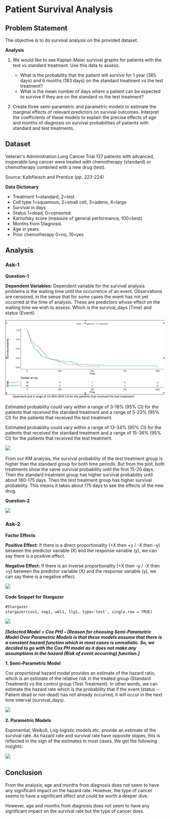 # Patient Survival Analysis

## Problem Statement

The objective is to do survival analysis on the provided dataset.

**Analysis**

1. We would like to see Kaplan-Meier survival graphs for patients with the test vs standard treatment. Use this data to assess.
	- What is the probability that the patient will survive for 1 year (365 days) and 6 months (183 days) on the standard treatment vs the test treatment?
	- What is the mean number of days where a patient can be expected to survive if they are on the standard vs the test treatment?
	
2. Create three semi-parametric and parametric models to estimate the marginal effects of relevant predictors on
survival outcomes. Interpret the coefficients of these models to explain the precise effects of age and months of diagnosis on survival probabilities of patients with standard and test treatments.

## Dataset

Veteran's Administration Lung Cancer Trial 137 patients with advanced, inoperable lung cancer were treated with chemotherapy (standard) or chemotherapy combined with a new drug (test).

Source: Kalbfleisch and Prentice (pp. 223-224)

**Data Dictionary**
- Treatment 1=standard, 2=test
- Cell type 1=squamous, 2=small cell, 3=adeno, 4=large
- Survival in days
- Status 1=dead, 0=censored
- Karnofsky score (measure of general performance, 100=best) 
- Months from Diagnosis 
- Age in years 
- Prior chemotherapy 0=no, 10=yes

## Analysis

### Ask-1

**Question-1**

**Dependent Variables:** Dependent variable for the survival analysis problems is the waiting time until the occurrence of an event. Observations are censored, in the sense that for some cases the event has not yet occurred at the time of analysis. These are predictors whose effect on the waiting time we wish to assess. Which is the survival_days (Time) and status (Event).

![](Images/image1.JPG)

Estimated probability could vary within a range of 3-18% (95% CI) for the patients that received the standard treatment and a range of 5-23% (95% CI) for the patients that received the test treatment.

Estimated probability could vary within a range of 13-34% (95% CI) for the patients that received the standard treatment and a range of 15-36% (95% CI) for the patients that received the test treatment.

![](Media/Image2.jpg)

From our KM analysis, the survival probability of the test treatment group is higher than the standard group for both time periods. But from the plot, both treatments show the same survival probability until the first 15-20 days. Then the standard treatment group has higher survival probability until about 160-175 days. Then the test treatment group has higher survival probability. This means it takes about 175 days to see the effects of the new drug.

**Question-2**

![](Media/Image3.JPG)

### Ask-2

**Factor Effects**

**Positive Effect:** If there is a direct proportionality (+X then +y / -X then -y) between the predictor variable (X) and the
response variable (y), we can say there is a positive effect.

**Negative Effect:** If there is an inverse proportionality (+X then -y / -X then +y) between the predictor variable (X) and the
response variable (y), we can say there is a negative effect.

![](Media/Image4.JPG)

**Code Snippet for Stargazer**

```
#Stargazer
stargazer(cox1, exp1, wbl1, llg1, type='text', single.row = TRUE)
```

![](Media/Image5.JPG)

**_[Selected Model = Cox PH] – [Reason for choosing Semi-Parametric Model Over Parametric Models is that these models assume that there is a constant hazard function which in most cases is unrealistic. So, we decided to go with the Cox PH model as it does not make any assumptions in the hazard (Risk of event occurring) function.]_**

**1. Semi-Parametric Model**

Cox proportional hazard model provides an estimate of the hazard ratio, which is an estimate of the relative risk in the treated group (Standard Treatment) vs the control group (Test Treatment). In other words, we can estimate the hazard rate which is the probability that if the event (status – Patient dead or not-dead) has not already occurred, it will occur in the next time interval (survival_days).

![](Media/Image6.JPG)

**2. Parametric Models**

Exponential, Weibull, Log-logistic models etc. provide an estimate of the survival rate. As hazard rate and survival rate have opposite slopes, this is reflected in the sign of the estimates in most cases. We get the following insights:

![](Media/Image7.JPG)

## Conclusion

From the analysis, age and months from diagnosis does not seem to have any significant impact on the hazard rate. However, the type of cancer seems to have a significant effect and could be worth a deeper dive.

However, age and months from diagnosis does not seem to have any significant impact on the survival rate but the type of cancer does.
